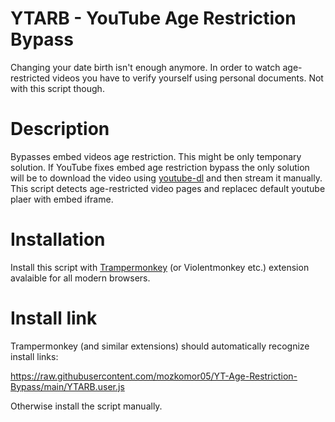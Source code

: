 # YTARB -   YouTube Age Restriction Bypass
Changing your date birth isn't enough anymore. In order to watch age-restricted videos you have to verify yourself using personal documents. Not with this script though.

# Description

Bypasses embed videos age restriction. This might be only temponary solution. If YouTube fixes embed age restriction bypass the only solution will be to download the video using [youtube-dl](https://github.com/ytdl-org/youtube-dl) and then stream it manually. This script detects age-restricted video pages and replacec default youtube plaer with embed iframe. 

# Installation
Install this script with [Trampermonkey](https://www.tampermonkey.net/) (or Violentmonkey etc.) extension avalaible for all modern browsers.

# Install link
Trampermonkey (and similar extensions) should automatically recognize install links: 

https://raw.githubusercontent.com/mozkomor05/YT-Age-Restriction-Bypass/main/YTARB.user.js

Otherwise install the script manually.
